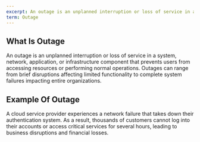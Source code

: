 ```yaml
---
excerpt: An outage is an unplanned interruption or loss of service in a system, network, application, or infrastructure component that prevents users from accessing resources or performing normal operations.
term: Outage
---
```

## What Is Outage

An outage is an unplanned interruption or loss of service in a system, network, application, or infrastructure component that prevents users from accessing resources or performing normal operations. Outages can range from brief disruptions affecting limited functionality to complete system failures impacting entire organizations.

## Example Of Outage

A cloud service provider experiences a network failure that takes down their authentication system. As a result, thousands of customers cannot log into their accounts or access critical services for several hours, leading to business disruptions and financial losses.